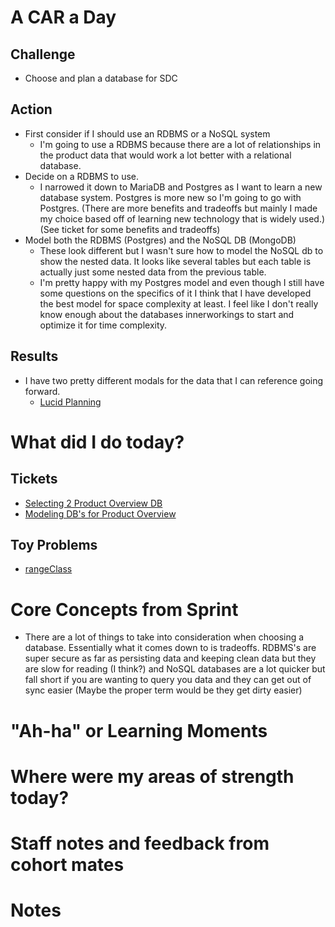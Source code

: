# A CAR a Day

## Challenge
- Choose and plan a database for SDC

## Action
- First consider if I should use an RDBMS or a NoSQL system
  - I'm going to use a RDBMS because there are a lot of relationships in the product data that would work a lot better with a relational database.
- Decide on a RDBMS to use.
  - I narrowed it down to MariaDB and Postgres as I want to learn a new database system. Postgres is more new so I'm going to go with Postgres. (There are more benefits and tradeoffs but mainly I made my choice based off of learning new technology that is widely used.) (See ticket for some benefits and tradeoffs)
- Model both the RDBMS (Postgres) and the NoSQL DB (MongoDB)
  - These look different but I wasn't sure how to model the NoSQL db to show the nested data. It looks like several tables but each table is actually just some nested data from the previous table.
  - I'm pretty happy with my Postgres model and even though I still have some questions on the specifics of it I think that I have developed the best model for space complexity at least. I feel like I don't really know enough about the databases innerworkings to start and optimize it for time complexity.

## Results
- I have two pretty different modals for the data that I can reference going forward.
  - [Lucid Planning](https://lucid.app/lucidchart/ba31fc91-13af-47e1-82f1-f13101c2258d/edit?viewport_loc=-99%2C-2540%2C2405%2C1201%2C0_0&invitationId=inv_23793b19-6475-4e9d-b559-a7566fa76516)


# What did I do today?
## Tickets
- [Selecting 2 Product Overview DB](https://trello.com/c/cO3izBFL)
- [Modeling DB's for Product Overview](https://trello.com/c/vbOxTwJc)

## Toy Problems
- [rangeClass](https://trello.com/c/bUjJcrrQ)


# Core Concepts from Sprint
- There are a lot of things to take into consideration when choosing a database. Essentially what it comes down to is tradeoffs. RDBMS's are super secure as far as persisting data and keeping clean data but they are slow for reading (I think?) and NoSQL databases are a lot quicker but fall short if you are wanting to query you data and they can get out of sync easier (Maybe the proper term would be they get dirty easier)


# "Ah-ha" or Learning Moments



# Where were my areas of strength today?



# Staff notes and feedback from cohort mates



# Notes